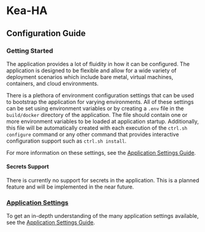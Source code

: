 # Kea-HA

## Configuration Guide

### Getting Started

The application provides a lot of fluidity in how it can be configured. The application is designed to be
flexible and allow for a wide variety of deployment scenarios which include bare metal, virtual machines,
containers, and cloud environments.

There is a plethora of environment configuration settings that can be used to bootstrap the application for
varying environments. All of these settings can be set using environment variables or by creating a
`.env` file in the `build/docker` directory of the application. The file should contain one or more
environment variables to be loaded at application startup. Additionally, this file will be automatically
created with each execution of the `ctrl.sh configure` command or any other command that provides interactive
configuration support such as `ctrl.sh install`.

For more information on these settings, see the
[Application Settings Guide](https://github.com/AzorianSolutions/kea-ha/blob/main/docs/wiki/configuration/settings/README.md).

#### Secrets Support

There is currently no support for secrets in the application. This is a planned feature and will be
implemented in the near future.

### [Application Settings](https://github.com/AzorianSolutions/kea-ha/blob/main/docs/wiki/configuration/settings/README.md)

To get an in-depth understanding of the many application settings available, see the
[Application Settings Guide](https://github.com/AzorianSolutions/kea-ha/blob/main/docs/wiki/configuration/settings/README.md).
